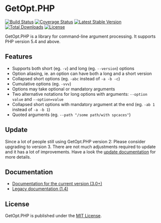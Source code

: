 # GetOpt.PHP

[![Build Status](https://travis-ci.org/getopt-php/getopt-php.svg?branch=master)](https://travis-ci.org/getopt-php/getopt-php)
[![Coverage Status](https://coveralls.io/repos/github/getopt-php/getopt-php/badge.svg?branch=master)](https://coveralls.io/github/getopt-php/getopt-php?branch=master)
[![Latest Stable Version](https://poser.pugx.org/ulrichsg/getopt-php/v/stable.svg)](https://packagist.org/packages/ulrichsg/getopt-php) 
[![Total Downloads](https://poser.pugx.org/ulrichsg/getopt-php/downloads.svg)](https://packagist.org/packages/ulrichsg/getopt-php) 
[![License](https://poser.pugx.org/ulrichsg/getopt-php/license.svg)](https://packagist.org/packages/ulrichsg/getopt-php)

GetOpt.PHP is a library for command-line argument processing. It supports PHP version 5.4 and above.

## Features

* Supports both short (eg. `-v`) and long (eg. `--version`) options
* Option aliasing, ie. an option can have both a long and a short version
* Collapsed short options (eg. `-abc` instead of `-a -b -c`)
* Cumulative options (eg. `-vvv`)
* Options may take optional or mandatory arguments
* Two alternative notations for long options with arguments: `--option value` and `--option=value`
* Collapsed short options with mandatory argument at the end (eg. `-ab 1` instead of `-a -b 1`)
* Quoted arguments (eg. `--path "/some path/with spcaces"`)

## Update

Since a lot of people still using GetOpt.PHP version 2: Please consider upgrading to version 3. There are not much
adjustments required to update and it has a lot of improvements. Have a look the 
[update documentation](https://getopt-php.github.io/getopt-php/) for more details. 

## Documentation

* [Documentation for the current version (3.0+)](http://getopt-php.github.io/getopt-php/)
* [Legacy documentation (1.4)](https://github.com/getopt-php/getopt-php/blob/1.4.1/README.markdown)

## License

GetOpt.PHP is published under the [MIT License](http://www.opensource.org/licenses/mit-license.php).
